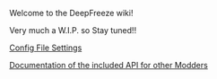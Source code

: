 Welcome to the DeepFreeze wiki!

Very much a W.I.P. so Stay tuned!!

[Config File Settings](https://github.com/JPLRepo/DeepFreeze/wiki/Config-File-Settings)

[Documentation of the included API for other Modders](https://github.com/JPLRepo/DeepFreeze/wiki/DeepFreeze-API-documentation-(DFInterface.DLL))